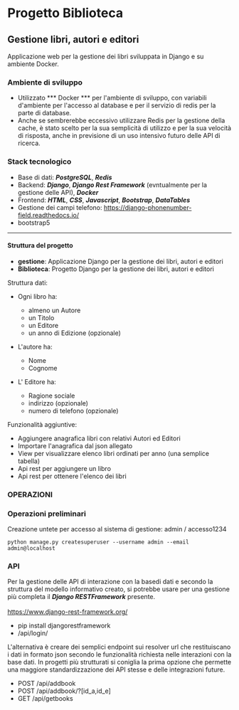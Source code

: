 # Progetto Biblioteca
## Gestione libri, autori e editori

Applicazione web per la gestione dei libri sviluppata in Django e su ambiente Docker.

### Ambiente di sviluppo
- Utilizzato *** Docker *** per l'ambiente di sviluppo, con variabili d'ambiente per l'accesso al database e per il servizio di redis per la parte di database.
- Anche se sembrerebbe eccessivo utilizzare Redis per la gestione della cache, è stato scelto per la sua semplicità di utilizzo e per la sua velocità di risposta, anche in previsione di un uso intensivo futuro delle API di ricerca.


### Stack tecnologico
- Base di dati: ***PostgreSQL***, ***Redis***
- Backend: ***Django***, ***Django Rest Framework*** (evntualmente per la gestione delle API), ***Docker***
- Frontend: ***HTML***, ***CSS***, ***Javascript***, ***Bootstrap***, ***DataTables***
- Gestione dei campi telefono: https://django-phonenumber-field.readthedocs.io/
- bootstrap5
---

#### Struttura del progetto
- **gestione**: Applicazione Django per la gestione dei libri, autori e editori
- **Biblioteca**: Progetto Django per la gestione dei libri, autori e editori

Struttura dati:

- Ogni libro ha:
    - almeno un Autore
    - un Titolo
    - un Editore 
    - un anno di Edizione (opzionale)
  
- L'autore ha:
  - Nome
  - Cognome

- L' Editore ha:
  - Ragione sociale
  - indirizzo (opzionale)
  - numero di telefono (opzionale)



Funzionalità aggiuntive:
- Aggiungere anagrafica libri con relativi Autori ed Editori
- Importare l'anagrafica dal json allegato
- View per visualizzare elenco libri ordinati per anno (una semplice tabella)
- Api rest per aggiungere un libro
- Api rest per ottenere l'elenco dei libri

### OPERAZIONI
### Operazioni preliminari
Creazione untete per accesso al sistema di gestione:  admin / accesso1234

```
python manage.py createsuperuser --username admin --email admin@localhost
```
### API
Per la gestione delle API di interazione con la basedi dati e secondo la struttura del modello informativo creato, si potrebbe usare per una gestione più completa il ***Django RESTFramework*** presente.<br><br>
https://www.django-rest-framework.org/
- pip install djangorestframework
- /api/login/

L'alternativa è creare dei semplici endpoint sui resolver url che restituiscano i dati in formato json secondo le funzionalità richiesta nelle interazioni con la base dati. In progetti più strutturati si coniglia la prima opzione che permette una maggiore standardizzazione dei API stesse e delle integrazioni future.

- POST /api/addbook
- POST /api/addbook/?[id_a,id_e]
- GET /api/getbooks


